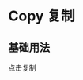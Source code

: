 # Copy 复制

## 基础用法

<el-button v-copy="'被复制的内容'" :copy-success="copySuccess" type="primary" size="small">点击复制</el-button>

<script>
// import Copy from '@/directives/copy.js'
import { defineComponent, reactive, toRefs } from 'vue';
import {ElMessage} from 'element-plus'
export default defineComponent({
    // directives: { Copy },
    setup() {
        const data = reactive({
            loading: true,
            attrs: [
                {
                    attr: 'value',
                    desc: '要复制的文字，如果为空则复制内容为当前元素的innerText',
                    type: 'string',
                    isMust: 'false',
                },
            ],
        })

        const copySuccess = (val) => {
            ElMessage.success(`复制成功，复制的内容：${val}`)
        }

        return {
            ...toRefs(data),
            copySuccess
        }
    },
})
</script>
